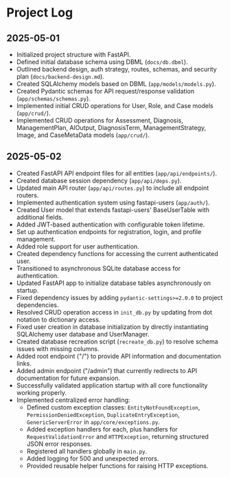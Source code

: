 # Project Log

## 2025-05-01

*   Initialized project structure with FastAPI.
*   Defined initial database schema using DBML (`docs/db.dbml`).
*   Outlined backend design, auth strategy, routes, schemas, and security plan (`docs/backend-design.md`).
*   Created SQLAlchemy models based on DBML (`app/models/models.py`).
*   Created Pydantic schemas for API request/response validation (`app/schemas/schemas.py`).
*   Implemented initial CRUD operations for User, Role, and Case models (`app/crud/`).
*   Implemented CRUD operations for Assessment, Diagnosis, ManagementPlan, AIOutput, DiagnosisTerm, ManagementStrategy, Image, and CaseMetaData models (`app/crud/`).

## 2025-05-02

*   Created FastAPI API endpoint files for all entities (`app/api/endpoints/`).
*   Created database session dependency (`app/api/deps.py`).
*   Updated main API router (`app/api/routes.py`) to include all endpoint routers.
*   Implemented authentication system using fastapi-users (`app/auth/`).
*   Created User model that extends fastapi-users' BaseUserTable with additional fields.
*   Added JWT-based authentication with configurable token lifetime.
*   Set up authentication endpoints for registration, login, and profile management.
*   Added role support for user authentication.
*   Created dependency functions for accessing the current authenticated user.
*   Transitioned to asynchronous SQLite database access for authentication.
*   Updated FastAPI app to initialize database tables asynchronously on startup.
*   Fixed dependency issues by adding `pydantic-settings>=2.0.0` to project dependencies.
*   Resolved CRUD operation access in `init_db.py` by updating from dot notation to dictionary access.
*   Fixed user creation in database initialization by directly instantiating SQLAlchemy user database and UserManager.
*   Created database recreation script (`recreate_db.py`) to resolve schema issues with missing columns.
*   Added root endpoint ("/") to provide API information and documentation links.
*   Added admin endpoint ("/admin") that currently redirects to API documentation for future expansion.
*   Successfully validated application startup with all core functionality working properly.
*   Implemented centralized error handling:
    *   Defined custom exception classes: `EntityNotFoundException`, `PermissionDeniedException`, `DuplicateEntryException`, `GenericServerError` in `app/core/exceptions.py`.
    *   Added exception handlers for each, plus handlers for `RequestValidationError` and `HTTPException`, returning structured JSON error responses.
    *   Registered all handlers globally in `main.py`.
    *   Added logging for 500 and unexpected errors.
    *   Provided reusable helper functions for raising HTTP exceptions.
